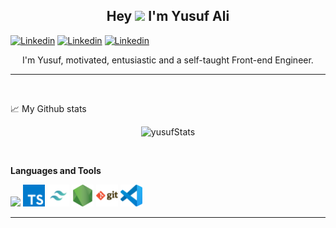 <h2 align="center">Hey <img src="https://media.giphy.com/media/hvRJCLFzcasrR4ia7z/giphy.gif" width="25px"> I'm Yusuf Ali</h2>

[![Linkedin](https://img.shields.io/badge/-LinkedIn-blue??style=social&logo=linkedin)](https://www.linkedin.com/in/yusuf-ali-501047184/)
[![Linkedin](https://img.shields.io/badge/-twitter-white??style=social&logo=twitter)](https://twitter.com/yusufali_19)
[![Linkedin](https://img.shields.io/badge/-instagram-purple??style=social&logo=instagram)](https://www.instagram.com/yusufali.19/?hl=en)


<p align="center">
    I'm Yusuf, motivated, entusiastic and a self-taught Front-end Engineer.
</p>

***

 <br>

📈 My Github stats <br />
<p align="center">
  <img src="https://github-readme-stats.vercel.app/api?username=yusufali19&count_private=true&show_icons=true&theme=radical" alt="yusufStats" />  
</p>


<br>

**Languages and Tools**

<code><img height="35rem" src="https://cdn4.iconfinder.com/data/icons/logos-3/600/React.js_logo-512.png" /></code>
<code><img height="35rem" src="https://raw.githubusercontent.com/github/explore/80688e429a7d4ef2fca1e82350fe8e3517d3494d/topics/typescript/typescript.png"></code>
<code><img height="35rem" src="https://raw.githubusercontent.com/github/explore/80688e429a7d4ef2fca1e82350fe8e3517d3494d/topics/tailwind/tailwind.png"></code>
<code><img height="35rem" src="https://raw.githubusercontent.com/github/explore/80688e429a7d4ef2fca1e82350fe8e3517d3494d/topics/nodejs/nodejs.png"></code>
<code><img height="35rem" src="https://raw.githubusercontent.com/github/explore/80688e429a7d4ef2fca1e82350fe8e3517d3494d/topics/git/git.png"></code>
<code><img alt="Visual Studio Code" height="35rem" src="https://raw.githubusercontent.com/github/explore/80688e429a7d4ef2fca1e82350fe8e3517d3494d/topics/visual-studio-code/visual-studio-code.png" /></code>

***

<br />
